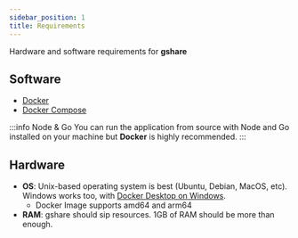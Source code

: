 ```yaml
---
sidebar_position: 1
title: Requirements
---
```


Hardware and software requirements for **gshare**

## Software

- [Docker](https://docs.docker.com/get-docker/)
- [Docker Compose](https://docs.docker.com/compose/install/)

:::info Node & Go
You can run the application from source with Node and Go installed on your machine but **Docker** is highly recommended.
:::

## Hardware

- **OS**: Unix-based operating system is best (Ubuntu, Debian, MacOS, etc). Windows works too, with [Docker Desktop on Windows](https://docs.docker.com/desktop/install/windows-install/).
  - Docker Image supports amd64 and arm64
- **RAM**: gshare should sip resources. 1GB of RAM should be more than enough.
